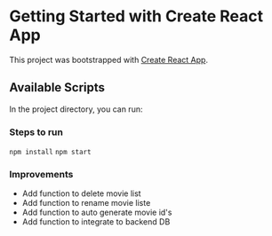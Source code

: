 # Getting Started with Create React App

This project was bootstrapped with [Create React App](https://github.com/facebook/create-react-app).

## Available Scripts

In the project directory, you can run:

### Steps to run

`npm install`
`npm start`

### Improvements

- Add function to delete movie list
- Add function to rename movie liste
- Add function to auto generate movie id's
- Add function to integrate to backend DB

